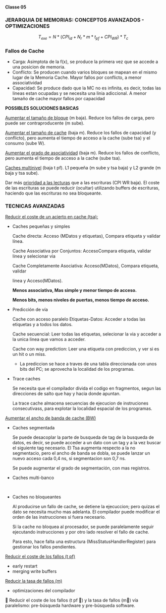 #### Classe 05

### JERARQUIA DE MEMORIAS: CONCEPTOS AVANZADOS - OPTIMIZACIONES

$$
T_{exe} = N * (CPI_{id} + N_r * m * t_{pf}+CPI_{WR}) * T_c
$$

### Fallos de Cache

* Carga: Asimptota de la f(x), se produce la primera vez que se accede a una posicion de memoria.
* Conflicto: Se producen cuando varios bloques se mapean en el mismo lugar de la Memoria Cache. Mayor fallos por conflicto, a menor associatividad
* Capacidad: Se produce dado que la MC no es infinita, es decir, todas las lineas estan ocupadas y se necesita una linia adiccional. A menor tamaño de cache mayor fallos por capacidad

**POSSIBLES SOLUCIONES BASICAS**

<u>Aumentar el tamaño de bloque</u> (m baja). Reduce los fallos de carga,
pero puede ser contraproducente (m sube).

<u>Aumentar el tamaño de cache</u> (baja m). Reduce los fallos de capacidad (y conflicto),
pero aumenta el tiempo de acceso a la cache (sube tsa) y el consumo (sube W).

<u>Aumentar el grado de asociatividad</u> (baja m). Reduce los fallos de conflicto,
pero aumenta el tiempo de acceso a la cache (sube tsa).

<u>Caches multinivel</u> (baja t pf). L1 pequeña (m sube y tsa baja) y L2 grande (m baja y tsa sube).

Dar más <u>prioridad a las lecturas</u> que a las escrituras (CPI WR baja).
El coste de las escrituras se puede reducir (ocultar) utilizando buffers de escrituras, haciendo que las escrituras no sea bloqueante.

### TECNICAS AVANZADAS

<u>Reducir el coste de un acierto en cache (tsa):</u>

* Caches pequeñas y simples

  Cache directa: Acceso (MDatos y etiquetas), Compara etiqueta y validar línea.

  Cache Associativa por Conjuntos: AccesoCompara etiqueta, validar linea y selecionar via

  Cache Completamente Asociativa: Acceso(MDatos), Compara etiqueta, validar

  linea y Acceso(MDatos).

  **Menos associativa, Mas simple y menor tiempo de acceso.**

  **Menos bits, menos niveles de puertas, menos tiempo de acceso.**

* Predicción de vía 

  Cache con acceso paralelo Etiquetas-Datos: Acceder a todas las etiquetas y a todos los datos.

  Cache secuencial: Leer todas las etiquetas, selecionar la via y acceder a la unica linea que vamos a acceder.

  Cache con way prediction: Leer una etiqueta con prediccion, y ver si es un hit o un miss.

  * La prediccion se hace a traves de una tabla direccionada con unos bits del PC; se aprovecha la localidad de los programas.

* Trace caches

  Se necesita que el compilador divida el codigo en fragmentos, segun las direcciones de salto que hay y hacia donde apuntan.

  La trace cache almacena secuencias de ejecucion de instruciones consecutivass, para explotar la localidad espacial de los programas.

<u>Aumentar el ancho de banda de cache (BW)</u>

* Caches segmentada

  Se puede desacoplar la parte de busqueda de tag de la busqueda de datos, es decir, se puede acceder a un dato con un tag y a la vez buscar el siguiente tag necesario. El Tsa augmenta respecto a la no segmentacio, pero el ancho de banda se dobla, se puede lanzar un nuevo acceso cada 0,4 ns, si segmentacion son 0,7 ns.

  Se puede augmentar el grado de segmentación, con mas registros.

* Caches multi-banco

  ​

* Caches no bloqueantes

  Al producirse un fallo de cache, se detiene la ejecuccion; pero quizas el dato se necesita mucho mas adelanta. El compilador puede modificar el orden de las instrucciones si fuera necesario.

  Si la cache no bloquea al procesador, se puede paralelamente seguir ejecutando instrucciones y por otro lado resolver el fallo de cache.

  Para esto, hace falta una estructura (MissStatusHandlerRegister) para gestionar los fallos pendientes.

<u>Reducir el coste de los fallos (t pf)</u>

* early restart
* merging write buffers

<u>Reducir la tasa de fallos (m)</u>

* optimizaciones del compilador

 Reducir el coste de los fallos (t pf ) y la tasa de fallos (m) vía paralelismo:
pre-búsqueda hardware y pre-búsqueda software.

